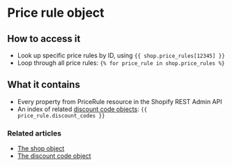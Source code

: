 # Price rule object

##  How to access it

* Look up specific price rules by ID, using `{{ shop.price_rules[12345] }}`
* Loop through all price rules: `{% for price_rule in shop.price_rules %}`

## What it contains

* Every property from PriceRule resource in the Shopify REST Admin API
* An index of related [discount code objects](https://shopify.dev/docs/admin-api/rest/reference/discounts/pricerule): `{{ price_rule.discount_codes }}`

### Related articles

* [The shop object](../shop-object.md)
* [The discount code object](discount-code-object.md)



